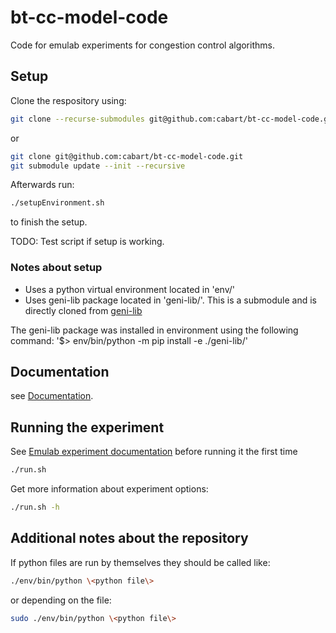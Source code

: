 # bt-cc-model-code

Code for emulab experiments for congestion control algorithms.

## Setup

Clone the respository using:

~~~bash
git clone --recurse-submodules git@github.com:cabart/bt-cc-model-code.git
~~~

or

~~~bash
git clone git@github.com:cabart/bt-cc-model-code.git
git submodule update --init --recursive
~~~

Afterwards run:

~~~bash
./setupEnvironment.sh
~~~

to finish the setup.

TODO: Test script if setup is working.

### Notes about setup

- Uses a python virtual environment located in 'env/'
- Uses geni-lib package located in 'geni-lib/'. This is a submodule and is directly cloned from [geni-lib](https://gitlab.flux.utah.edu/emulab/geni-lib.git)

The geni-lib package was installed in environment using the following command: '$> env/bin/python -m pip install -e ./geni-lib/'

## Documentation

see [Documentation](documentation).

## Running the experiment

See [Emulab experiment documentation](documentation/emulab_experiment.md#prerequisites) before running it the first time

~~~bash
./run.sh
~~~

Get more information about experiment options:

~~~bash
./run.sh -h
~~~

## Additional notes about the repository

If python files are run by themselves they should be called like:

~~~bash
./env/bin/python \<python file\>
~~~

or depending on the file:

~~~bash
sudo ./env/bin/python \<python file\>
~~~
